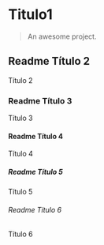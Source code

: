 # Titulo1

> An awesome project.

## Readme Título 2 <!-- {docsify-ignore} -->

Título 2

### Readme Título 3 
Título 3

#### Readme Título 4 <!-- {docsify-ignore} -->
Título 4

##### Readme Título 5
Título 5

###### Readme Título 6
Título 6
